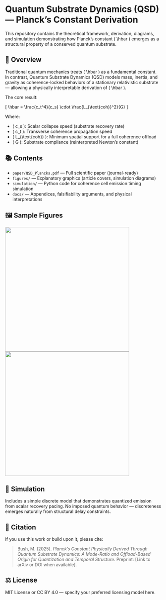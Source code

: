 # Quantum Substrate Dynamics (QSD) — Planck’s Constant Derivation

This repository contains the theoretical framework, derivation, diagrams, and simulation demonstrating how Planck’s constant \( \hbar \) emerges as a structural property of a conserved quantum substrate.

## 🔬 Overview

Traditional quantum mechanics treats \( \hbar \) as a fundamental constant. In contrast, Quantum Substrate Dynamics (QSD) models mass, inertia, and gravity as coherence-locked behaviors of a stationary relativistic substrate — allowing a physically interpretable derivation of \( \hbar \).

The core result:

\[
\hbar = \frac{c_t^4}{c_s} \cdot \frac{L_{\text{coh}}^2}{G}
\]

Where:
- \( c_s \): Scalar collapse speed (substrate recovery rate)
- \( c_t \): Transverse coherence propagation speed
- \( L_{\text{coh}} \): Minimum spatial support for a full coherence offload
- \( G \): Substrate compliance (reinterpreted Newton’s constant)

## 📚 Contents

- `paper/QSD_Plancks.pdf` — Full scientific paper (journal-ready)
- `figures/` — Explanatory graphics (article covers, simulation diagrams)
- `simulation/` — Python code for coherence cell emission timing simulation
- `docs/` — Appendices, falsifiability arguments, and physical interpretations

## 🖼 Sample Figures

<img src="figures/qsd_cover_01.png" width="400">
<img src="figures/qsd_wave_schema.png" width="400">

## 🧪 Simulation

Includes a simple discrete model that demonstrates quantized emission from scalar recovery pacing. No imposed quantum behavior — discreteness emerges naturally from structural delay constraints.

## 📌 Citation

If you use this work or build upon it, please cite:

> Bush, M. (2025). *Planck’s Constant Physically Derived Through Quantum Substrate Dynamics: A Mode-Ratio and Offload-Based Origin for Quantization and Temporal Structure*. Preprint: [Link to arXiv or DOI when available].

## ⚖️ License

MIT License or CC BY 4.0 — specify your preferred licensing model here.
